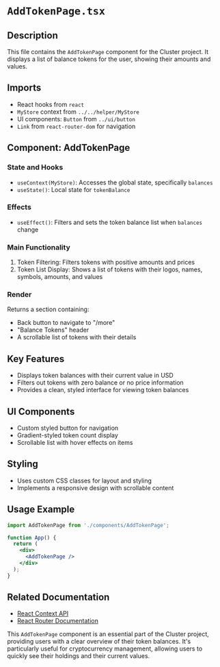 # `AddTokenPage.tsx`

## Description
This file contains the `AddTokenPage` component for the Cluster project. It displays a list of balance tokens for the user, showing their amounts and values.

## Imports
- React hooks from `react`
- `MyStore` context from `../../helper/MyStore`
- UI components: `Button` from `../ui/button`
- `Link` from `react-router-dom` for navigation

## Component: AddTokenPage

### State and Hooks
- `useContext(MyStore)`: Accesses the global state, specifically `balances`
- `useState()`: Local state for `tokenBalance`

### Effects
- `useEffect()`: Filters and sets the token balance list when `balances` change

### Main Functionality
1. Token Filtering: Filters tokens with positive amounts and prices
2. Token List Display: Shows a list of tokens with their logos, names, symbols, amounts, and values

### Render
Returns a section containing:
- Back button to navigate to "/more"
- "Balance Tokens" header
- A scrollable list of tokens with their details

## Key Features
- Displays token balances with their current value in USD
- Filters out tokens with zero balance or no price information
- Provides a clean, styled interface for viewing token balances

## UI Components
- Custom styled button for navigation
- Gradient-styled token count display
- Scrollable list with hover effects on items

## Styling
- Uses custom CSS classes for layout and styling
- Implements a responsive design with scrollable content

## Usage Example
```jsx
import AddTokenPage from './components/AddTokenPage';

function App() {
  return (
    <div>
      <AddTokenPage />
    </div>
  );
}
```

## Related Documentation
- [React Context API](https://reactjs.org/docs/context.html)
- [React Router Documentation](https://reactrouter.com/en/main)

This `AddTokenPage` component is an essential part of the Cluster project, providing users with a clear overview of their token balances. It's particularly useful for cryptocurrency management, allowing users to quickly see their holdings and their current values.
